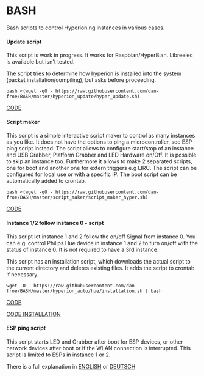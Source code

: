 # BASH

Bash scripts to control Hyperion.ng instances in various cases.

#### Update script

This script is work in progress. It works for Raspbian/HyperBian. Libreelec is available but isn't tested.

The script tries to determine how hyperion is installed into the system (packet installation/compiling), but asks before proceeding.

```console
bash <(wget -qO - https://raw.githubusercontent.com/dan-froe/BASH/master/hyperion_update/hyper_update.sh)
```
[CODE](https://raw.githubusercontent.com/dan-froe/BASH/master/update_hyperion.sh) 

#### Script maker

This script is a simple interactive script maker to control as many instances as you like. 
It does not have the options to ping a microcontroller, see ESP ping script instead.
The script allows to configure start/stop of an instance and USB Grabber, Platform Grabber and LED Hardware on/Off. It is possible to skip an instance too. 
Furthermore it allows to make 2 separated scripts, one for boot and another one for extern triggers e.g LIRC. The script can be configured for local use or with a specific IP. The boot script can be automatically added to crontab.

```console
bash <(wget -qO - https://raw.githubusercontent.com/dan-froe/BASH/master/script_maker/script_maker_hyper.sh)
```
[CODE](https://raw.githubusercontent.com/dan-froe/BASH/master/script_maker/hyper_script_maker.sh) 


#### Instance 1/2 follow instance 0 - script

This script let instance 1 and 2 follow the on/off Signal from instance 0.
You can e.g. control Philips Hue device in instance 1 and 2 to turn on/off with the status of instance 0.
It is not required to have a 3rd instance.

This script has an installation script, which downloads the actual script to the current directory and deletes existing files. It adds the script to crontab if necessary. 

```console
wget -O - https://raw.githubusercontent.com/dan-froe/BASH/master/hyperion_auto/hue/installation.sh | bash
```
[CODE](https://raw.githubusercontent.com/dan-froe/BASH/master/hyperion_auto/hue/instance.sh)

[CODE INSTALLATION](https://raw.githubusercontent.com/dan-froe/BASH/master/hyperion_auto/hue/installation.sh) 


#### ESP ping script 

This script starts LED and Grabber after boot for ESP devices, or other network devices after boot or if the WLAN connection is interrupted. This script is limited to ESPs in instance 1 or 2.

There is a full explanation in [ENGLISH](https://github.com/dan-froe/BASH/tree/master/esp_ping) or [DEUTSCH](https://github.com/dan-froe/BASH/blob/master/esp_ping/README_de.md) 


